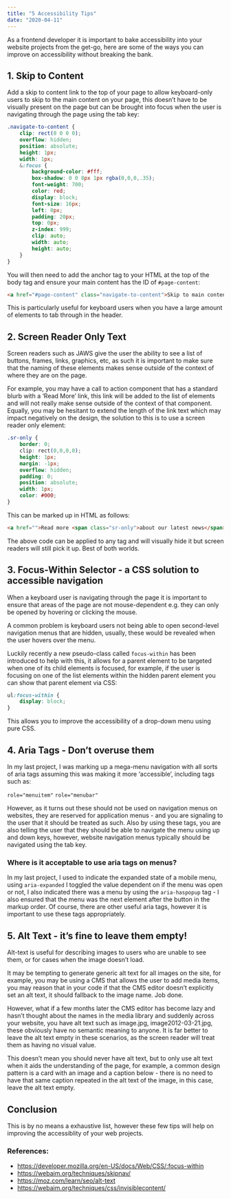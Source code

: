 ```yaml
---
title: "5 Accessibility Tips"
date: "2020-04-11"
---
```


As a frontend developer it is important to bake accessibility into your website projects from the get-go, here are some of the ways you can improve on accessibility without breaking the bank.

<h2>1. Skip to Content</h2>

Add a skip to content link to the top of your page to allow keyboard-only users to skip to the main content on your page, this doesn’t have to be visually present on the page but can be brought into focus when the user is navigating through the page using the tab key:

```scss
.navigate-to-content {
    clip: rect(0 0 0 0);
    overflow: hidden;
    position: absolute;
    height: 1px;
    width: 1px;
    &:focus {
        background-color: #fff;
        box-shadow: 0 0 8px 1px rgba(0,0,0,.35);
        font-weight: 700;
        color: red;
        display: block;
        font-size: 16px;
        left: 0px;
        padding: 20px;
        top: 0px;
        z-index: 999;
        clip: auto;
        width: auto;
        height: auto;
    }
}
```
You will then need to add the anchor tag to your HTML at the top of the body tag and ensure your main content has the ID of ```#page-content```:

```html
<a href="#page-content" class="navigate-to-content">Skip to main content</a>
```

This is particularly useful for keyboard users when you have a large amount of elements to tab through in the header.

<h2>2. Screen Reader Only Text</h2>

Screen readers such as JAWS give the user the ability to see a list of buttons, frames, links, graphics, etc, as such it is important to make sure that the naming of these elements makes sense outside of the context of where they are on the page.

For example, you may have a call to action component that has a standard blurb with a ‘Read More’ link, this link will be added to the list of elements and will not really make sense outside of the context of that component. Equally, you may be hesitant to extend the length of the link text which may impact negatively on the design, the solution to this is to use a screen reader only element:

```css
.sr-only {
    border: 0;
    clip: rect(0,0,0,0);
    height: 1px;
    margin: -1px;
    overflow: hidden;
    padding: 0;
    position: absolute;
    width: 1px;
    color: #000;
}
```

This can be marked up in HTML as follows:

```html
<a href="">Read more <span class="sr-only">about our latest news</span></a>
```

The above code can be applied to any tag and will visually hide it but screen readers will still pick it up. Best of both worlds.

<h2>3. Focus-Within Selector - a CSS solution to accessible navigation</h2>

When a keyboard user is navigating through the page it is important to ensure that areas of the page are not mouse-dependent e.g. they can only be opened by hovering or clicking the mouse.

A common problem is keyboard users not being able to open second-level navigation menus that are hidden, usually, these would be revealed when the user hovers over the menu.

Luckily recently a new pseudo-class called ```focus-within``` has been introduced to help with this, it allows for a parent element to be targeted when one of its child elements is focused, for example, if the user is focusing on one of the list elements within the hidden parent element you can show that parent element via CSS:

```css
ul:focus-within {
    display: block;
}
```
This allows you to improve the accessibility of a drop-down menu using pure CSS.

<h2>4. Aria Tags - Don’t overuse them</h2>

In my last project, I was marking up a mega-menu navigation with all sorts of aria tags assuming this was making it more ‘accessible’, including tags such as:

```role="menuitem"```
```role="menubar"```

However, as it turns out these should not be used on navigation menus on websites, they are reserved for application menus - and you are signaling to the user that it should be treated as such. Also by using these tags, you are also telling the user that they should be able to navigate the menu using up and down keys, however, website navigation menus typically should be navigated using the tab key.

<h3>Where is it acceptable to use aria tags on menus?</h3>

In my last project, I used to indicate the expanded state of a mobile menu, using ```aria-expanded``` I toggled the value dependent on if the menu was open or not, I also indicated there was a menu by using the ```aria-haspopup``` tag - I also ensured that the menu was the next element after the button in the markup order. Of course, there are other useful aria tags, however it is important to use these tags appropriately. 

<h2>5. Alt Text - it’s fine to leave them empty!</h2>

Alt-text is useful for describing images to users who are unable to see them, or for cases when the image doesn’t load.

It may be tempting to generate generic alt text for all images on the site, for example, you may be using a CMS that allows the user to add media items, you may reason that in your code if that the CMS editor doesn’t explicitly set an alt text, it should fallback to the image name. Job done.

However, what if a few months later the CMS editor has become lazy and hasn’t thought about the names in the media library and suddenly across your website, you have alt text such as image.jpg, image2012-03-21.jpg, these obviously have no semantic meaning to anyone. It is far better to leave the alt text empty in these scenarios, as the screen reader will treat them as having no visual value.

This doesn’t mean you should never have alt text, but to only use alt text when it aids the understanding of the page, for example, a common design pattern is a card with an image and a caption below - there is no need to have that same caption repeated in the alt text of the image, in this case, leave the alt text empty.

<h2>Conclusion</h2>

This is by no means a exhaustive list, however these few tips will help on improving the accessiblity of your web projects.

<h3>References:</h3>

<ul>
    <li><a href="https://developer.mozilla.org/en-US/docs/Web/CSS/:focus-within">https://developer.mozilla.org/en-US/docs/Web/CSS/:focus-within</a></li>
    <li><a href="https://webaim.org/techniques/skipnav/">https://webaim.org/techniques/skipnav/</a></li>
    <li><a href="https://moz.com/learn/seo/alt-text/">https://moz.com/learn/seo/alt-text</a></li>
    <li><a href="https://webaim.org/techniques/css/invisiblecontent/">https://webaim.org/techniques/css/invisiblecontent/</a></li>
</ul>